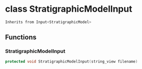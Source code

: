 # class StratigraphicModelInput

```cpp
Inherits from Input<StratigraphicModel>
```

## Functions

### StratigraphicModelInput

```cpp
protected void StratigraphicModelInput(string_view filename)
```
